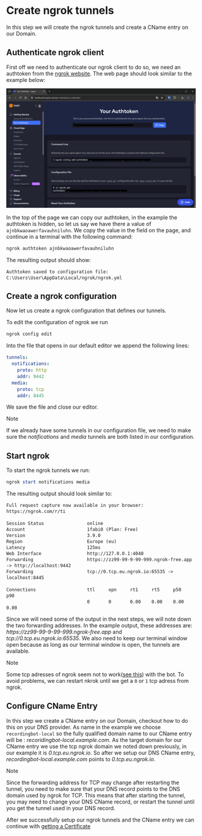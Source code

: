 # Create ngrok tunnels

In this step we will create the ngrok tunnels and create a CName entry on our Domain.

## Authenticate ngrok client

First off we need to authenticate our ngrok client to do so, we need an authtoken from the [ngrok website](https://dashboard.ngrok.com/get-started/your-authtoken).
The web page should look similar to the example below:

![ngrok authtoken web page](../../images/screenshot-ngrok-authtoken.png)

In the top of the page we can copy our authtoken, in the example the authtoken is hidden, so let us
say we have there a value of `ajnbkwaoawerfavauhniluhn`. We copy the value in the field on the page,
and continue in a terminal with the following command:

``` powershell
ngrok authtoken ajnbkwaoawerfavauhniluhn
```

The resulting output should show:

``` text
Authtoken saved to configuration file: C:\Users\User\AppData\Local/ngrok/ngrok.yml
```

## Create a ngrok configuration

Now let us create a ngrok configuration that defines our tunnels.

To edit the configuration of ngrok we run

```powershell
ngrok config edit
```

Into the file that opens in our default editor we append the following lines:

```yaml
tunnels:
  notifications:
    proto: http
    addr: 9442
  media:
    proto: tcp
    addr: 8445
```

We save the file and close our editor.

> [!NOTE]  
> If we already have some tunnels in our configuration file, we need to make sure the
> _notifications_ and _media_ tunnels are both listed in our configuration.

## Start ngrok

To start the ngrok tunnels we run:

```powershell
ngrok start notifications media
```

The resulting output should look similar to:

```text
Full request capture now available in your browser: https://ngrok.com/r/ti

Session Status                online
Account                       1fabi0 (Plan: Free)
Version                       3.9.0
Region                        Europe (eu)
Latency                       125ms
Web Interface                 http://127.0.0.1:4040
Forwarding                    https://zz99-99-9-99-999.ngrok-free.app -> http://localhost:9442
Forwarding                    tcp://0.tcp.eu.ngrok.io:65535 -> localhost:8445

Connections                   ttl     opn     rt1     rt5     p50     p90
                              0       0       0.00    0.00    0.00    0.00
```

Since we will need some of the output in the next steps, we will note down the two forwarding
addresses. In the example output, these addresses are:
_https<span>://</span>zz99-99-9-99-999.ngrok-free.app_ and _tcp://0.tcp.eu.ngrok.io:65535_.
We also need to keep our terminal window open because as long as our terminal window is open,
the tunnels are available.

> [!NOTE]
> Some tcp adresses of ngrok seem not to work([see this](https://github.com/microsoftgraph/microsoft-graph-comms-samples/issues/405#issuecomment-787608319))
> with the bot. To avoid problems, we can restart nkrok until we get a
> `0` or `1` tcp adress from ngrok.

## Configure CName Entry

In this step we create a CName entry on our Domain, checkout how to do this on your DNS
provider. As name in the example we choose `recordingbot-local` so the fully qualified domain name
to our CName entry will be : _recoridingbot-local.example.com_. As the target domain for our CName
entry we use the tcp ngrok domain we noted down previously, in our example it is _0.tcp.eu.ngrok.io_.
So after we setup our DNS CName entry, _recordingbot-local.example.com_ points to _0.tcp.eu.ngrok.io_.

> [!NOTE]  
> Since the forwarding address for TCP may change after restarting the tunnel, you need to make
> sure that your DNS record points to the DNS domain used by ngrok for TCP. This means that after
> starting the tunnel, you may need to change your DNS CName record, or restart the tunnel until
> you get the tunnel used in your DNS record.

After we successfully setup our ngrok tunnels and the CName entry we can continue with [getting a
Certificate](./2-certificate.md)
